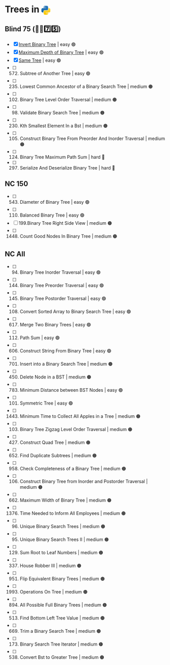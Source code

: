 # Trees in <img src="../../assets/pythonLogo.png" alt="Python logo" style="height: 1em; vertical-align: sub;">

## Blind 75 (🧑‍🦯7️⃣5️⃣)
- [x] [Invert Binary Tree](0226_invertBinaryTree.ipynb) | easy 🟢 
- [x] [Maximum Depth of Binary Tree](0104_maximumDepthOfBinaryTree.ipynb) | easy 🟢 
- [x] [Same Tree](0100_sameTree.ipynb) | easy 🟢 
- [ ] 572. Subtree of Another Tree | easy 🟢 
- [ ] 235. Lowest Common Ancestor of a Binary Search Tree | medium 🟠
- [ ] 102. Binary Tree Level Order Traversal | medium 🟠
- [ ] 98. Validate Binary Search Tree | medium 🟠
- [ ] 230. Kth Smallest Element In a Bst | medium 🟠
- [ ] 105. Construct Binary Tree From Preorder And Inorder Traversal | medium 🟠
- [ ] 124. Binary Tree Maximum Path Sum | hard 🔴
- [ ] 297. Serialize And Deserialize Binary Tree | hard 🔴

## NC 150
- [ ] 543. Diameter of Binary Tree | easy 🟢 
- [ ] 110. Balanced Binary Tree | easy 🟢 
- [ ] 199.Binary Tree Right Side View | medium 🟠
- [ ] 1448. Count Good Nodes In Binary Tree | medium 🟠

## NC All
- [ ] 94. Binary Tree Inorder Traversal | easy 🟢 
- [ ] 144. Binary Tree Preorder Traversal | easy 🟢 
- [ ] 145. Binary Tree Postorder Traversal | easy 🟢 
- [ ] 108. Convert Sorted Array to Binary Search Tree | easy 🟢 	
- [ ] 617. Merge Two Binary Trees | easy 🟢 
- [ ] 112. Path Sum | easy 🟢 
- [ ] 606. Construct String From Binary Tree | easy 🟢 
- [ ] 701. Insert into a Binary Search Tree | medium 🟠
- [ ] 450. Delete Node in a BST | medium 🟠
- [ ] 783. Minimum Distance between BST Nodes | easy 🟢 
- [ ] 101. Symmetric Tree | easy 🟢 
- [ ] 1443. Minimum Time to Collect All Apples in a Tree | medium 🟠
- [ ] 103. Binary Tree Zigzag Level Order Traversal | medium 🟠
- [ ] 427. Construct Quad Tree | medium 🟠
- [ ] 652. Find Duplicate Subtrees | medium 🟠
- [ ] 958. Check Completeness of a Binary Tree | medium 🟠	
- [ ] 106. Construct Binary Tree from Inorder and Postorder Traversal | medium 🟠
- [ ] 662. Maximum Width of Binary Tree | medium 🟠
- [ ] 1376. Time Needed to Inform All Employees | medium 🟠
- [ ] 96. Unique Binary Search Trees | medium 🟠
- [ ] 95. Unique Binary Search Trees II | medium 🟠
- [ ] 129. Sum Root to Leaf Numbers | medium 🟠
- [ ] 337. House Robber III | medium 🟠
- [ ] 951. Flip Equivalent Binary Trees | medium 🟠
- [ ] 1993. Operations On Tree | medium 🟠
- [ ] 894. All Possible Full Binary Trees | medium 🟠	
- [ ] 513. Find Bottom Left Tree Value | medium 🟠
- [ ] 669. Trim a Binary Search Tree | medium 🟠
- [ ] 173. Binary Search Tree Iterator | medium 🟠
- [ ] 538. Convert Bst to Greater Tree | medium 🟠
